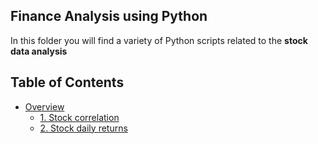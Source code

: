 ## Finance Analysis using Python

In this folder you will find a variety of Python scripts related to the **stock data analysis**  

## Table of Contents

- [Overview](#Overview)
  - [1. Stock correlation](#1-Stock-correlation)
  - [2. Stock daily returns](#2-Stock-daily-returns)
 

